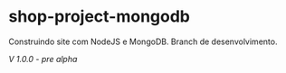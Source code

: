 # shop-project-mongodb
<p>
  Construindo site com NodeJS e MongoDB.
  Branch de desenvolvimento.
</p>
<em> V 1.0.0 - pre alpha</em>
